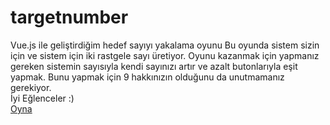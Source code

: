 # targetnumber
Vue.js ile geliştirdiğim hedef sayıyı yakalama oyunu
Bu oyunda sistem sizin için ve sistem için iki rastgele sayı üretiyor.
Oyunu kazanmak için yapmanız gereken sistemin sayısıyla kendi sayınızı artır ve azalt butonlarıyla eşit yapmak.
Bunu yapmak için 9 hakkınızın olduğunu da unutmamanız gerekiyor. 
</br>
İyi Eğlenceler :)
</br>
[Oyna](http://ozgunmustafa.me/works/targetnumber/index.html)

